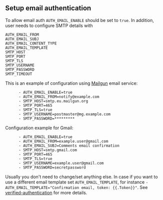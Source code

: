 ## Setup email authentication

To allow email auth `AUTH_EMAIL_ENABLE` should be set to `true`. In addition, user needs to configure SMTP details with

```
AUTH_EMAIL_FROM
AUTH_EMAIL_SUBJ
AUTH_EMAIL_CONTENT_TYPE
AUTH_EMAIL_TEMPLATE
SMTP_HOST
SMTP_PORT
SMTP_TLS
SMTP_USERNAME
SMTP_PASSWORD
SMTP_TIMEOUT
```

This is an example of configuration using [Mailgun](https://www.mailgun.com/) email service:

```
      - AUTH_EMAIL_ENABLE=true
      - AUTH_EMAIL_FROM=notify@example.com
      - SMTP_HOST=smtp.eu.mailgun.org
      - SMTP_PORT=465
      - SMTP_TLS=true
      - SMTP_USERNAME=postmaster@mg.example.com
      - SMTP_PASSWORD=*********
```

Configuration example for Gmail:

```
      - AUTH_EMAIL_ENABLE=true
      - AUTH_EMAIL_FROM=example.user@gmail.com
      - AUTH_EMAIL_SUBJ=Comments email confirmation
      - SMTP_HOST=smtp.gmail.com
      - SMTP_PORT=465
      - SMTP_TLS=true
      - SMTP_USERNAME=example.user@gmail.com
      - SMTP_PASSWORD=secretpassword
```

Usually you don't need to change/set anything else. In case if you want to use a different email template set `AUTH_EMAIL_TEMPLATE`, for instance
`- AUTH_EMAIL_TEMPLATE="Confirmation email, token: {{.Token}}"`. See [verified-authentication](https://github.com/go-pkgz/auth#verified-authentication) for more details.

 